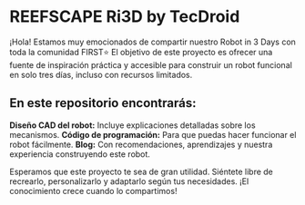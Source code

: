 # REEFSCAPE Ri3D by TecDroid

¡Hola! Estamos muy emocionados de compartir nuestro Robot in 3 Days con toda la comunidad FIRST⭐
El objetivo de este proyecto es ofrecer una fuente de inspiración práctica y accesible para construir un robot funcional en solo tres días, incluso con recursos limitados.

## En este repositorio encontrarás:
**Diseño CAD del robot:** Incluye explicaciones detalladas sobre los mecanismos.
**Código de programación:** Para que puedas hacer funcionar el robot fácilmente.
**Blog:** Con recomendaciones, aprendizajes y nuestra experiencia construyendo este robot.

Esperamos que este proyecto te sea de gran utilidad. Siéntete libre de recrearlo, personalizarlo y adaptarlo según tus necesidades. ¡El conocimiento crece cuando lo compartimos!





